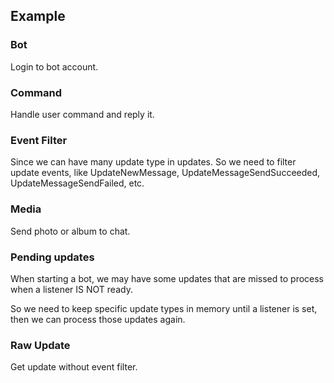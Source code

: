 ## Example

### Bot
Login to bot account.

### Command
Handle user command and reply it.

### Event Filter
Since we can have many update type in updates.
So we need to filter update events, like UpdateNewMessage, UpdateMessageSendSucceeded, UpdateMessageSendFailed, etc.

### Media
Send photo or album to chat.

### Pending updates
When starting a bot, we may have some updates that are missed to process when a listener IS NOT ready.

So we need to keep specific update types in memory until a listener is set, then we can process those updates again.

### Raw Update
Get update without event filter.